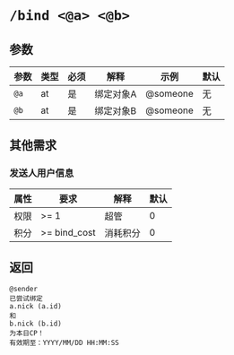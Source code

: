<!--
 Copyright (C) 2024 originalFactor
 
 This file is part of QwenBotQ.
 
 QwenBotQ is free software: you can redistribute it and/or modify
 it under the terms of the GNU General Public License as published by
 the Free Software Foundation, either version 3 of the License, or
 (at your option) any later version.
 
 QwenBotQ is distributed in the hope that it will be useful,
 but WITHOUT ANY WARRANTY; without even the implied warranty of
 MERCHANTABILITY or FITNESS FOR A PARTICULAR PURPOSE.  See the
 GNU General Public License for more details.
 
 You should have received a copy of the GNU General Public License
 along with QwenBotQ.  If not, see <https://www.gnu.org/licenses/>.
-->

# `/bind <@a> <@b>`

## 参数
| 参数 | 类型 | 必须 | 解释      | 示例     | 默认 |
|------|------|------|-----------|----------|------|
| `@a` | at   |  是  | 绑定对象A | @someone | 无   |
| `@b` | at   |  是  | 绑定对象B | @someone | 无   |

## 其他需求

### 发送人用户信息
| 属性 | 要求         | 解释     | 默认 |
|------|--------------|----------|------|
| 权限 | >= 1         | 超管     | 0    |
| 积分 | >= bind_cost | 消耗积分 | 0    |

## 返回
```
@sender
已尝试绑定
a.nick (a.id)
和
b.nick (b.id)
为本日CP！
有效期至：YYYY/MM/DD HH:MM:SS
```
